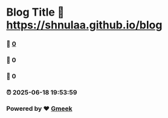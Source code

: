 # Blog Title :link: https://shnulaa.github.io/blog 
### :page_facing_up: [0](https://shnulaa.github.io/blog/tag.html) 
### :speech_balloon: 0 
### :hibiscus: 0 
### :alarm_clock: 2025-06-18 19:53:59 
### Powered by :heart: [Gmeek](https://github.com/Meekdai/Gmeek)
